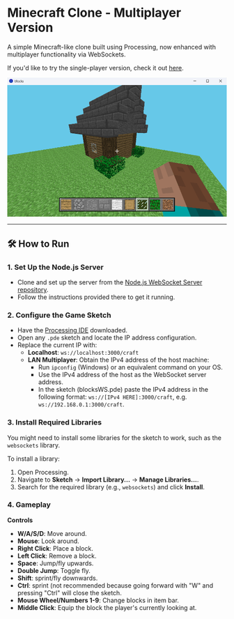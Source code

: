 # Minecraft Clone - Multiplayer Version

A simple Minecraft-like clone built using Processing, now enhanced with multiplayer functionality via WebSockets.  

If you'd like to try the single-player version, check it out [here](https://github.com/IslamAbukoush/3D_minecraft_clone_processing_singleplayer).

![in game screenshot](https://github.com/IslamAbukoush/3D_minecraft_clone_processing_singleplayer/blob/main/screenshot.png?raw=true)

---

## 🛠 How to Run

### 1. Set Up the Node.js Server
- Clone and set up the server from the [Node.js WebSocket Server repository](https://github.com/IslamAbukoush/nodeJS_websocket).
- Follow the instructions provided there to get it running.

### 2. Configure the Game Sketch
- Have the [Processing IDE](https://processing.org/download/) downloaded.
- Open any `.pde` sketch and locate the IP address configuration.  
- Replace the current IP with:
  - **Localhost**: `ws://localhost:3000/craft`
  - **LAN Multiplayer**: Obtain the IPv4 address of the host machine:
    - Run `ipconfig` (Windows) or an equivalent command on your OS.
    - Use the IPv4 address of the host as the WebSocket server address.
    - In the sketch (blocksWS.pde) paste the IPv4 address in the following format: `ws://[IPv4 HERE]:3000/craft`, e.g. `ws://192.168.0.1:3000/craft`.

### 3. Install Required Libraries
You might need to install some libraries for the sketch to work, such as the `websockets` library.

To install a library:
1. Open Processing.
2. Navigate to **Sketch** -> **Import Library...** -> **Manage Libraries...**.
3. Search for the required library (e.g., `websockets`) and click **Install**.

### 4. Gameplay
**Controls**
   - **W/A/S/D**: Move around.
   - **Mouse**: Look around.
   - **Right Click**: Place a block.
   - **Left Click**: Remove a block.
   - **Space**: Jump/fly upwards.
   - **Double Jump**: Toggle fly.
   - **Shift**: sprint/fly downwards.
   - **Ctrl**: sprint (not recommended because going forward with "W" and pressing "Ctrl" will close the sketch.
   - **Mouse Wheel/Numbers 1-9**: Change blocks in item bar.
   - **Middle Click**: Equip the block the player's currently looking at.
